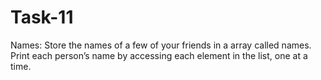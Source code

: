 # Task-11
Names: Store the names of a few of your friends in a array called names. Print each person’s name by accessing each element in the list, one at a time. 
